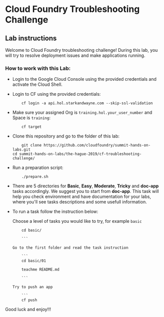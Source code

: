 # Cloud Foundry Troubleshooting Challenge
## Lab instructions

Welcome to Cloud Foundry troubleshooting challenge!
During this lab, you will try to resolve deployment issues and make applications running.

### How to work with this Lab:

- Login to the Google Cloud Console using the provided credentials and activate the Cloud Shell.

- Login to CF using the  provided credentials:

	```
        cf login -a api.hol.starkandwayne.com --skip-ssl-validation
	
	```

- Make sure your assigned Org is `training.hol.your_user_number` and Space is `training`:

	```
        cf target

	```
		
- Clone this repository and go to the  folder of this lab:

	```
        git clone https://github.com/cloudfoundry/summit-hands-on-labs.git
	cd summit-hands-on-labs/the-hague-2019/cf-troubleshooting-challenge/

	```
- Run a preparation script:

	```
        ./prepare.sh

	```

- There are 5 directories for **Basic**, **Easy**, **Moderate**, **Tricky** and **doc-app** tasks accordingly. We suggest you to start from **doc-app**. This task will help you check environment and have documentation for your labs, where you'll see tasks descriptions and some usefull information. 

- To run a task follow the instruction below:

	Choose a level of tasks you would like to try, for example `basic`

	```
        cd basic/

        ```

	Go to the first folder and read the task instruction

        ```	
        cd basic/01

        teachme README.md

        ```
	
	Try to push an app

        ```
        cf push
	
	```


Good luck and enjoy!!!
